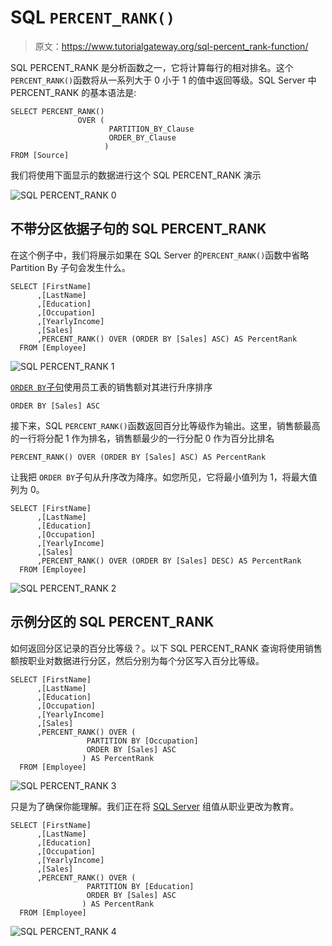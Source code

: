 # SQL `PERCENT_RANK()`

> 原文：<https://www.tutorialgateway.org/sql-percent_rank-function/>

SQL PERCENT_RANK 是分析函数之一，它将计算每行的相对排名。这个`PERCENT_RANK()`函数将从一系列大于 0 小于 1 的值中返回等级。SQL Server 中 PERCENT_RANK 的基本语法是:

```
SELECT PERCENT_RANK() 
               OVER (
                      PARTITION_BY_Clause 
                      ORDER_BY_Clause
                     )
FROM [Source]
```

我们将使用下面显示的数据进行这个 SQL PERCENT_RANK 演示

![SQL PERCENT_RANK 0](img/ba37c4600561fdf72bcc13e38604e00c.png)

## 不带分区依据子句的 SQL PERCENT_RANK

在这个例子中，我们将展示如果在 SQL Server 的`PERCENT_RANK()`函数中省略 Partition By 子句会发生什么。

```
SELECT [FirstName]
      ,[LastName]
      ,[Education]
      ,[Occupation]
      ,[YearlyIncome]
      ,[Sales]
      ,PERCENT_RANK() OVER (ORDER BY [Sales] ASC) AS PercentRank 
  FROM [Employee]
```

![SQL PERCENT_RANK 1](img/8da028475664513589e9b97e266825b6.png)

[`ORDER BY`子句](https://www.tutorialgateway.org/sql-order-by-clause/)使用员工表的销售额对其进行升序排序

```
ORDER BY [Sales] ASC
```

接下来，SQL `PERCENT_RANK()`函数返回百分比等级作为输出。这里，销售额最高的一行将分配 1 作为排名，销售额最少的一行分配 0 作为百分比排名

```
PERCENT_RANK() OVER (ORDER BY [Sales] ASC) AS PercentRank
```

让我把 `ORDER BY`子句从升序改为降序。如您所见，它将最小值列为 1，将最大值列为 0。

```
SELECT [FirstName]
      ,[LastName]
      ,[Education]
      ,[Occupation]
      ,[YearlyIncome]
      ,[Sales]
      ,PERCENT_RANK() OVER (ORDER BY [Sales] DESC) AS PercentRank 
  FROM [Employee]
```

![SQL PERCENT_RANK 2](img/8a3c7744ec3e017fe0050a73f7a1489a.png)

## 示例分区的 SQL PERCENT_RANK

如何返回分区记录的百分比等级？。以下 SQL PERCENT_RANK 查询将使用销售额按职业对数据进行分区，然后分别为每个分区写入百分比等级。

```
SELECT [FirstName]
      ,[LastName]
      ,[Education]
      ,[Occupation]
      ,[YearlyIncome]
      ,[Sales]
      ,PERCENT_RANK() OVER (
			     PARTITION BY [Occupation]
			     ORDER BY [Sales] ASC
			    ) AS PercentRank 
  FROM [Employee]
```

![SQL PERCENT_RANK 3](img/af6c036832502b26434827379e043ff0.png)

只是为了确保你能理解。我们正在将 [SQL Server](https://www.tutorialgateway.org/sql/) 组值从职业更改为教育。

```
SELECT [FirstName]
      ,[LastName]
      ,[Education]
      ,[Occupation]
      ,[YearlyIncome]
      ,[Sales]
      ,PERCENT_RANK() OVER (
			     PARTITION BY [Education]
			     ORDER BY [Sales] ASC
			    ) AS PercentRank 
  FROM [Employee]
```

![SQL PERCENT_RANK 4](img/172265e9be2eb3cb00e773fc1f96270d.png)